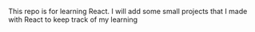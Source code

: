 This repo is for learning React. I will add some small projects that I made with React to keep track of my learning
